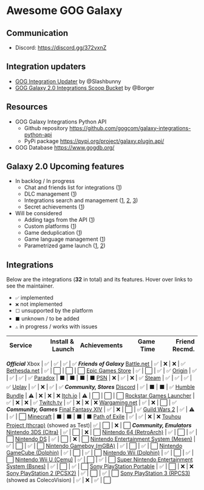 # Awesome GOG Galaxy

## Communication
* Discord: https://discord.gg/372vxnZ

## Integration updaters

* [GOG Integration Updater](https://github.com/Slashbunny/gog-galaxy-plugin-downloader) by @Slashbunny
* [GOG Galaxy 2.0 Integrations Scoop Bucket](https://github.com/borger/scoop-galaxy-integrations) by @Borger

## Resources
* GOG Galaxy Integrations Python API
   * Github repository https://github.com/gogcom/galaxy-integrations-python-api
   * PyPi package https://pypi.org/project/galaxy.plugin.api/
 * GOG Database https://www.gogdb.org/

## Galaxy 2.0 Upcoming features

* In backlog / In progress
  * Chat and friends list for integrations ([1](https://github.com/gogcom/galaxy-integrations-python-api/commit/223adf6a384c438552be697467c9495dc591c448#commitcomment-34429833))
  * DLC management ([1](https://github.com/gogcom/galaxy-integrations-python-api/issues/23#issuecomment-512730026))
  * Integrations search and management ([1](https://github.com/gogcom/galaxy-integrations-python-api/issues/20#issuecomment-511233784), [2](https://github.com/gogcom/galaxy-integrations-python-api/issues/49#issuecomment-522331088), [3](https://www.resetera.com/threads/gog-galaxy-2-0-is-a-game-changer.139162/page-3#post-24918760))
  * Secret achievements ([1](https://github.com/gogcom/galaxy-integrations-python-api/issues/63#issuecomment-532543083))
* Will be considered
  * Adding tags from the API ([1](https://github.com/gogcom/galaxy-integrations-python-api/issues/49#issuecomment-522331088))
  * Custom platforms ([1](https://github.com/gogcom/galaxy-integrations-python-api/issues/66#issuecomment-532571531))
  * Game deduplication ([1](https://www.reddit.com/r/gog/comments/d5gzld/i_hope_we_can_get_a_better_solution_for/f0m2cb9/))
  * Game language management ([1](https://github.com/gogcom/galaxy-integrations-python-api/issues/8#issuecomment-510074658))
  * Parametrized game launch ([1](https://github.com/gogcom/galaxy-integrations-python-api/issues/52#issuecomment-523540588), [2](https://www.reddit.com/r/gog/comments/d43ab3/suggestion_gog_galaxy_20_mark_games_owned/f0ezmkc/))

## Integrations
Below are the integrations (**32** in total) and its features. Hover over links to see the maintainer.
* `✅` implemented
* `❌` not implemented
* `⬜` unsupported by the platform
* `⬛` unknown / to be added
* `⚠` in progress / works with issues


Service                                           | Install & Launch | Achievements | Game Time | Friend Recmd.
------------------------------------------------- | ---------------: | -----------: | --------: | ------------:
***Official***
Xbox                                              | ✅               | ✅           | ✅       | ✅
***Friends of Galaxy***
[Battle.net][battlenet]                           | ✅               | ❌           | ❌       | ✅
[Bethesda.net][bethesda]                          | ✅               | ⬜           | ⬜       | ⬜
[Epic Games Store][epic]                          | ✅               | ⬜           | ✅       | ✅
[Origin][origin]                                  | ✅               | ✅           | ✅       | ✅
[Paradox][paradox]                                | ⬛               | ⬛           | ⬛       | ⬛
[PSN][psn]                                        | ❌               | ✅           | ❌       | ✅
[Steam][steam]                                    | ✅               | ✅           | ✅       | ✅
[Uplay][uplay]                                    | ✅               | ❌           | ✅       | ✅
***Community, Stores***
[Discord][discord]                                | ✅               | ⬛           | ⬛       | ✅
[Humble Bundle][humble]                           | ⚠               | ❌           | ❌       | ❌
[Itch.io][itch]                                   | ⚠                | ⬜           | ⬜       | ⬜
[Rockstar Games Launcher][rockstar]               | ✅                | ❌           | ❌       | ✅
[Twitch.tv][twitch]                               | ✅               | ❌           | ❌       | ❌
[Wargaming.net][wargaming]                        | ✅               | ❌           | ⬜       | ✅
***Community, Games***
[Final Fantasy XIV][ffxiv]                        | ✅               | ❌           | ⬜       | ✅
[Guild Wars 2][gw2]                               | ✅               | ⚠            | ✅       | ⬜
[Minecraft][minecraft]                            | ⬛               | ⬛           | ⬛       | ⬛
[Path of Exile][pathofexile]                      | ✅               | ✅           | ❌       | ❌
[Touhou Project (thcrap)][touhou] (showed as Test)| ✅               | ⬜           | ❌       | ⬜
***Community, Emulators***
[Nintendo 3DS (Citra)][3ds]                       | ✅               | ⬜           | ❌       | ⬜
[Nintendo 64 (RetroArch)][n64]                    | ✅               | ⬜           | ✅       | ⬜
[Nintendo DS][nds]                                | ✅               | ⬜           | ❌       | ⬜
[Nintendo Entertainment System (Mesen)][nes]      | ✅               | ⬜           | ✅       | ⬜
[Nintendo Gameboy (mGBA)][gameboy]                | ✅               | ⬜           | ✅       | ⬜
[Nintendo GameCube (Dolphin)][ncube]              | ✅               | ⬜           | ✅       | ⬜
[Nintendo Wii (Dolphin)][nwii]                    | ✅               | ⬜           | ✅       | ⬜
[Nintendo Wii U (Cemu)][nwiiu]                    | ✅               | ⬜           | ✅       | ⬜
[Super Nintendo Entertainment System (Bsnes)][snes] | ✅               | ⬜           | ✅       | ⬜
[Sony PlayStation Portable][psp]                  | ✅               | ⬜           | ❌       | ❌
[Sony PlayStation 2 (PCSX2)][ps2]                 | ✅               | ⬜           | ✅       | ⬜
[Sony PlayStation 3 (RPCS3)][ps3] (showed as ColecoVision) | ✅               | ❌           | ✅       | ⬜


[battlenet]: https://github.com/FriendsOfGalaxy/galaxy-integration-battlenet "Friends of Galaxy"
[epic]: https://github.com/FriendsOfGalaxy/galaxy-integration-epic "Friends of Galaxy"
[origin]: https://github.com/FriendsOfGalaxy/galaxy-integration-origin "Friends of Galaxy"
[psn]: https://github.com/FriendsOfGalaxy/galaxy-integration-psn "Friends of Galaxy"
[steam]: https://github.com/FriendsOfGalaxy/galaxy-integration-steam "Friends of Galaxy"
[uplay]: https://github.com/FriendsOfGalaxy/galaxy-integration-uplay "Friends of Galaxy"
[bethesda]: https://github.com/FriendsOfGalaxy/galaxy-integration-bethesda "Friends of Galaxy"
[ffxiv]: https://github.com/RZetko/galaxy-integration-ffxiv "Maintainted by @RZetko"
[gw2]: https://github.com/Mixaill/galaxy-integration-gw2 "Maintainted by @Mixaill"
[humble]: https://github.com/UncleGoogle/galaxy-integration-humblebundle "Maintainted by @UncleGoogle"
[pathofexile]: https://github.com/nyash-qq/galaxy-plugin-poe "Maintainted by @nyash-qq"
[twitch]: https://github.com/nyash-qq/galaxy-plugin-twitch "Maintainted by @nyash-qq"
[wargaming]: https://github.com/Mixaill/galaxy-integration-wargaming "Maintainted by @Mixaill"
[minecraft]: https://github.com/TouwaStar/Galaxy_Plugin_Minecraft "Maintainted by @TouwaStar"
[3ds]: https://github.com/j-selby/galaxy-integration-citra "Maintainted by @j-selby"
[nds]: https://github.com/TBemme/galaxy-integration-nds "Maintainted by @TBemme"
[ncube]: https://github.com/JTNDev/galaxy-integration-gc "Maintainted by @JTNDev"
[nwii]: https://github.com/JTNDev/galaxy-integration-wii "Maintainted by @JTNDev"
[ps2]: https://github.com/AHCoder/galaxy-integration-ps2 "Maintainted by @AHCoder"
[psp]: https://github.com/TBemme/galaxy-integration-psp "Maintainted by @TBemme"
[nwiiu]: https://github.com/LeonardFiedrowicz/galaxy-integration-cemu "Maintained by @LeonardFiedrowicz"
[ps3]: https://github.com/mpm11011/galaxy-integration-rpcs3 "Maintained by @mpm11011"
[itch]: https://github.com/Ertego/gog-galaxy-itch.io "Maintained by @Ertego"
[rockstar]: https://github.com/tylerbrawl/Galaxy-Plugin-Rockstar "Maintained by @tylerbrawl"
[touhou]: https://gitlab.com/PookaMustard/thcrap-plugin-for-galaxy-2.0 "Maintained by @PookaMustard"
[nes]: https://github.com/AHCoder/galaxy-integration-nes "Maintained by @AHCoder"
[gameboy]: https://github.com/AHCoder/galaxy-integration-ngameboy "Maintained by @AHCoder"
[snes]: https://github.com/AHCoder/galaxy-integration-snes "Maintained by @AHCoder"
[n64]: https://github.com/Riku55/galaxy-integration-n64-RetroArch- "Maintained by @Riku55"
[discord]: https://github.com/Ertego/gog-galaxy-discord "Maintained by @Ertego"
[paradox]: https://github.com/FriendsOfGalaxy/galaxy-integration-paradox "Friends of Galaxy"
